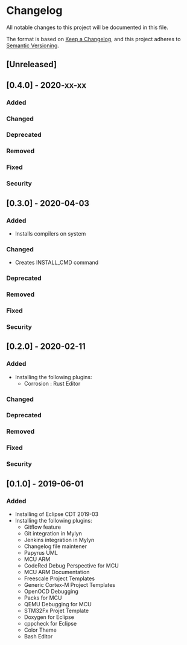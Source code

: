 # Changelog
All notable changes to this project will be documented in this file.

The format is based on [Keep a Changelog](https://keepachangelog.com/en/1.0.0/),
and this project adheres to [Semantic Versioning](https://semver.org/).

## [Unreleased]

## [0.4.0] - 2020-xx-xx
### Added
### Changed
### Deprecated
### Removed
### Fixed
### Security

## [0.3.0] - 2020-04-03
### Added
* Installs compilers on system
### Changed
* Creates INSTALL_CMD command
### Deprecated
### Removed
### Fixed
### Security

## [0.2.0] - 2020-02-11
### Added
* Installing the following plugins:
  - Corrosion : Rust Editor
### Changed
### Deprecated
### Removed
### Fixed
### Security

## [0.1.0] - 2019-06-01
### Added
* Installing of Eclipse CDT 2019-03
* Installing the following plugins:
  - Gitflow feature
  - Git integration in Mylyn
  - Jenkins integration in Mylyn
  - Changelog file maintener
  - Papyrus UML
  - MCU ARM
  - CodeRed Debug Perspective for MCU
  - MCU ARM Documentation
  - Freescale Project Templates
  - Generic Cortex-M Project Templates 
  - OpenOCD Debugging
  - Packs for MCU
  - QEMU Debugging for MCU
  - STM32Fx Projet Template
  - Doxygen for Eclipse
  - cppcheck for Eclipse 
  - Color Theme
  - Bash Editor


